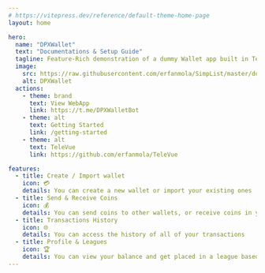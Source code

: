 ```yaml
---
# https://vitepress.dev/reference/default-theme-home-page
layout: home

hero:
  name: "DPXWallet"
  text: "Documentations & Setup Guide"
  tagline: Feature-Rich demonstration of a dummy Wallet app built in Telegram
  image:
    src: https://raw.githubusercontent.com/erfanmola/SimpList/master/docs/SimpList.png
    alt: DPXWallet
  actions:
    - theme: brand
      text: View WebApp
      link: https://t.me/DPXWalletBot
    - theme: alt
      text: Getting Started
      link: /getting-started
    - theme: alt
      text: TeleVue
      link: https://github.com/erfanmola/TeleVue

features:
  - title: Create / Import wallet
    icon: 💳
    details: You can create a new wallet or import your existing ones
  - title: Send & Receive Coins
    icon: 💰
    details: You can send coins to other wallets, or receive coins in your wallet
  - title: Transactions History
    icon: 🌐
    details: You can access the history of all of your transactions
  - title: Profile & Leagues
    icon: 🏆
    details: You can view your balance and get placed in a league based on your balance
---
```


